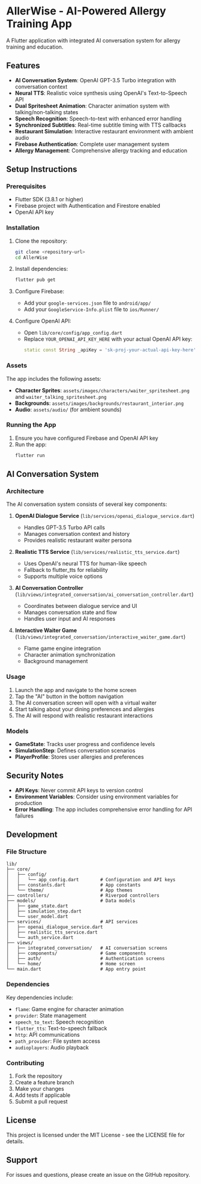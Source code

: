 # AllerWise - AI-Powered Allergy Training App

A Flutter application with integrated AI conversation system for allergy training and education.

## Features

- **AI Conversation System**: OpenAI GPT-3.5 Turbo integration with conversation context
- **Neural TTS**: Realistic voice synthesis using OpenAI's Text-to-Speech API
- **Dual Spritesheet Animation**: Character animation system with talking/non-talking states
- **Speech Recognition**: Speech-to-text with enhanced error handling
- **Synchronized Subtitles**: Real-time subtitle timing with TTS callbacks
- **Restaurant Simulation**: Interactive restaurant environment with ambient audio
- **Firebase Authentication**: Complete user management system
- **Allergy Management**: Comprehensive allergy tracking and education

## Setup Instructions

### Prerequisites

- Flutter SDK (3.8.1 or higher)
- Firebase project with Authentication and Firestore enabled
- OpenAI API key

### Installation

1. Clone the repository:

   ```bash
   git clone <repository-url>
   cd AllerWise
   ```

2. Install dependencies:

   ```bash
   flutter pub get
   ```

3. Configure Firebase:

   - Add your `google-services.json` file to `android/app/`
   - Add your `GoogleService-Info.plist` file to `ios/Runner/`

4. Configure OpenAI API:
   - Open `lib/core/config/app_config.dart`
   - Replace `YOUR_OPENAI_API_KEY_HERE` with your actual OpenAI API key:
     ```dart
     static const String _apiKey = 'sk-proj-your-actual-api-key-here';
     ```

### Assets

The app includes the following assets:

- **Character Sprites**: `assets/images/characters/waiter_spritesheet.png` and `waiter_talking_spritesheet.png`
- **Backgrounds**: `assets/images/backgrounds/restaurant_interior.png`
- **Audio**: `assets/audio/` (for ambient sounds)

### Running the App

1. Ensure you have configured Firebase and OpenAI API key
2. Run the app:
   ```bash
   flutter run
   ```

## AI Conversation System

### Architecture

The AI conversation system consists of several key components:

1. **OpenAI Dialogue Service** (`lib/services/openai_dialogue_service.dart`)

   - Handles GPT-3.5 Turbo API calls
   - Manages conversation context and history
   - Provides realistic restaurant waiter persona

2. **Realistic TTS Service** (`lib/services/realistic_tts_service.dart`)

   - Uses OpenAI's neural TTS for human-like speech
   - Fallback to flutter_tts for reliability
   - Supports multiple voice options

3. **AI Conversation Controller** (`lib/views/integrated_conversation/ai_conversation_controller.dart`)

   - Coordinates between dialogue service and UI
   - Manages conversation state and flow
   - Handles user input and AI responses

4. **Interactive Waiter Game** (`lib/views/integrated_conversation/interactive_waiter_game.dart`)
   - Flame game engine integration
   - Character animation synchronization
   - Background management

### Usage

1. Launch the app and navigate to the home screen
2. Tap the "AI" button in the bottom navigation
3. The AI conversation screen will open with a virtual waiter
4. Start talking about your dining preferences and allergies
5. The AI will respond with realistic restaurant interactions

### Models

- **GameState**: Tracks user progress and confidence levels
- **SimulationStep**: Defines conversation scenarios
- **PlayerProfile**: Stores user allergies and preferences

## Security Notes

- **API Keys**: Never commit API keys to version control
- **Environment Variables**: Consider using environment variables for production
- **Error Handling**: The app includes comprehensive error handling for API failures

## Development

### File Structure

```
lib/
├── core/
│   ├── config/
│   │   └── app_config.dart        # Configuration and API keys
│   ├── constants.dart             # App constants
│   └── theme/                     # App themes
├── controllers/                   # Riverpod controllers
├── models/                        # Data models
│   ├── game_state.dart
│   ├── simulation_step.dart
│   └── user_model.dart
├── services/                      # API services
│   ├── openai_dialogue_service.dart
│   ├── realistic_tts_service.dart
│   └── auth_service.dart
├── views/
│   ├── integrated_conversation/   # AI conversation screens
│   ├── components/                # Game components
│   ├── auth/                      # Authentication screens
│   └── home/                      # Home screen
└── main.dart                      # App entry point
```

### Dependencies

Key dependencies include:

- `flame`: Game engine for character animation
- `provider`: State management
- `speech_to_text`: Speech recognition
- `flutter_tts`: Text-to-speech fallback
- `http`: API communications
- `path_provider`: File system access
- `audioplayers`: Audio playback

### Contributing

1. Fork the repository
2. Create a feature branch
3. Make your changes
4. Add tests if applicable
5. Submit a pull request

## License

This project is licensed under the MIT License - see the LICENSE file for details.

## Support

For issues and questions, please create an issue on the GitHub repository.
